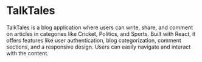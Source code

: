 # TalkTales
TalkTales is a blog application where users can write, share, and comment on articles in categories like Cricket, Politics, and Sports. Built with React, it offers features like user authentication, blog categorization, comment sections, and a responsive design. Users can easily navigate and interact with the content.
